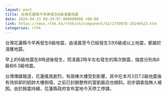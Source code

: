```yaml
---
layout: post
title: 台灣花蓮縣今早再發生6級淺層地震
date: 2024-04-23 08:39:07.000000000 +08:00
link: https://news.rthk.hk/rthk/ch/component/k2/1750078-20240423.htm
categories: rthk
---
```


台灣花蓮縣今早再發生6級地震，由凌晨至今已經發生3次6級或以上地震，都屬於淺層地震。

早上的6級地震在8時過後發生，而凌晨2時半左右發生的兩次餘震，強度分別為6級和6.3級地震。

台灣傳媒報道，花蓮搖晃劇烈，有兩棟大樓受到影響，其中在本月3日7.2級地震後有待拆卸的統帥大樓倒塌，之前已封鎖整修的富凱飯店也傾斜。初步調查指無人被困。由於餘震持續，花蓮縣政府宣布當地今天停工停課。
